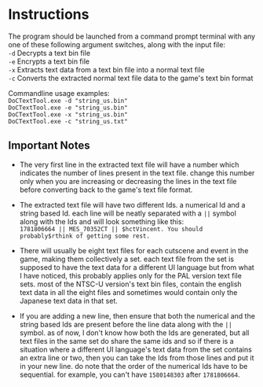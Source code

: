 # Instructions
The program should be launched from a command prompt terminal with any one of these following argument switches, along with the input file:
<br>``-d`` Decrypts a text bin file
<br>``-e`` Encrypts a text bin file
<br>``-x`` Extracts text data from a text bin file into a normal text file
<br>``-c`` Converts the extracted normal text file data to the game's text bin format

Commandline usage examples:
<br>``DoCTextTool.exe -d "string_us.bin" ``
<br>``DoCTextTool.exe -e "string_us.bin" ``
<br>``DoCTextTool.exe -x "string_us.bin" ``
<br>``DoCTextTool.exe -c "string_us.txt" ``

## Important Notes
- The very first line in the extracted text file will have a number which indicates the number of lines present in the text file. change this number only when you are increasing or decreasing the lines in the text file before converting back to the game's text file format.
- The extracted text file will have two different Ids. a numerical Id and a string based Id. each line will be neatly separated with a `` || `` symbol along with the Ids and will look something like this:
<br>`` 1781806664 || MES_70352CT || $hctVincent. You should probably$rthink of getting some rest. ``

- There will usually be eight text files for each cutscene and event in the game, making them collectively a set. each text file from the set is supposed to have the text data for a different UI language but from what I have noticed, this probably applies
only for the PAL version text file sets. most of the NTSC-U version's text bin files, contain the english text data in all the eight files and sometimes would contain only the Japanese text data in that set.
- If you are adding a new line, then ensure that both the numerical and the string based Ids are present before the line data along with the `` || `` symbol. as of now, I don't know how both the Ids are generated, but all text files in the same set do share
  the same ids and so if there is a situation where a different UI language's text data from the set contains an extra line or two, then you can take the Ids from those lines and put it in your new line. do note that the order of the numerical Ids have to be
  sequential. for example, you can't have ``1580148303`` after ``1781806664``.
